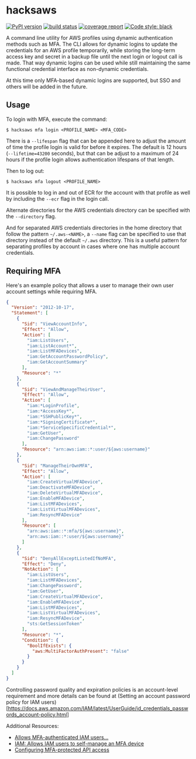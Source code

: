 # hacksaws

[![PyPI version](https://badge.fury.io/py/hacksaws.svg)](https://badge.fury.io/py/hacksaws)
[![build status](https://gitlab.com/rocket-boosters/hacksaws/badges/main/pipeline.svg)](https://gitlab.com/rocket-boosters/hacksaws/commits/main)
[![coverage report](https://gitlab.com/rocket-boosters/hacksaws/badges/main/coverage.svg)](https://gitlab.com/rocket-boosters/hacksaws/commits/main)
[![Code style: black](https://img.shields.io/badge/code%20style-black-000000.svg)](https://github.com/psf/black)

A command line utility for AWS profiles using dynamic authentication 
methods such as MFA. The CLI allows for dynamic logins to update
the credentials for an AWS profile temporarily, while storing the
long-term access key and secret in a backup file until the next
login or logout call is made. That way dynamic logins can be used while
still maintaining the same functional credential interface as
non-dynamic credentials.

At this time only MFA-based dynamic logins are supported, but SSO
and others will be added in the future.

## Usage

To login with MFA, execute the command:

```shell script
$ hacksaws mfa login <PROFILE_NAME> <MFA_CODE>
```

There is a `--lifespan` flag that can be appended here to adjust
the amount of time the profile login is valid for before it expires.
The default is 12 hours (`--lifetime=43200` seconds), but that can
be adjust to a maximum of 24 hours if the profile login allows
authentication lifespans of that length.

Then to log out:

```shell script
$ hacksaws mfa logout <PROFILE_NAME>
```

It is possible to log in and out of ECR for the account with that
profile as well by including the `--ecr` flag in the login call.

Alternate directories for the AWS credentials directory can be
specified with the `--directory` flag. 

And for separated AWS credentials directories in the home directory
that follow the pattern `~/.aws-<NAME>`, a `--name` flag can be
specified to use that directory instead of the default `~/.aws`
directory. This is a useful pattern for separating profiles by
account in cases where one has multiple account credentials.

## Requiring MFA

Here's an example policy that allows a user to manage their own
user account settings while requiring MFA.

```json
{
  "Version": "2012-10-17",
  "Statement": [
    {
      "Sid": "ViewAccountInfo",
      "Effect": "Allow",
      "Action": [
        "iam:ListUsers",
        "iam:ListAccount*",
        "iam:ListMFADevices",
        "iam:GetAccountPasswordPolicy",
        "iam:GetAccountSummary"
      ],
      "Resource": "*"
    },
    {
      "Sid": "ViewAndManageTheirUser",
      "Effect": "Allow",
      "Action": [
        "iam:*LoginProfile",
        "iam:*AccessKey*",
        "iam:*SSHPublicKey*",
        "iam:*SigningCertificate*",
        "iam:*ServiceSpecificCredential*",
        "iam:GetUser",
        "iam:ChangePassword"
      ],
      "Resource": "arn:aws:iam::*:user/${aws:username}"
    },
    {
      "Sid": "ManageTheirOwnMFA",
      "Effect": "Allow",
      "Action": [
        "iam:CreateVirtualMFADevice",
        "iam:DeactivateMFADevice",
        "iam:DeleteVirtualMFADevice",
        "iam:EnableMFADevice",
        "iam:ListMFADevices",
        "iam:ListVirtualMFADevices",
        "iam:ResyncMFADevice"
      ],
      "Resource": [
        "arn:aws:iam::*:mfa/${aws:username}",
        "arn:aws:iam::*:user/${aws:username}"
      ]
    },
    {
      "Sid": "DenyAllExceptListedIfNoMFA",
      "Effect": "Deny",
      "NotAction": [
        "iam:ListUsers",
        "iam:ListMFADevices",
        "iam:ChangePassword",
        "iam:GetUser",
        "iam:CreateVirtualMFADevice",
        "iam:EnableMFADevice",
        "iam:ListMFADevices",
        "iam:ListVirtualMFADevices",
        "iam:ResyncMFADevice",
        "sts:GetSessionToken"
      ],
      "Resource": "*",
      "Condition": {
        "BoolIfExists": {
          "aws:MultiFactorAuthPresent": "false"
        }
      }
    }
  ]
}
```

Controlling password quality and expiration policies is an account-level requirement
and more details can be found at
(Setting an account password policy for IAM users)[https://docs.aws.amazon.com/IAM/latest/UserGuide/id_credentials_passwords_account-policy.html]

Additional Resources:

- [Allows MFA-authenticated IAM users...](https://docs.aws.amazon.com/IAM/latest/UserGuide/reference_policies_examples_aws_my-sec-creds-self-manage-mfa-only.html)
- [IAM: Allows IAM users to self-manage an MFA device](https://docs.aws.amazon.com/IAM/latest/UserGuide/reference_policies_examples_iam_mfa-selfmanage.html)
- [Configuring MFA-protected API access](https://docs.amazonaws.cn/en_us/IAM/latest/UserGuide/id_credentials_mfa_configure-api-require.html)
